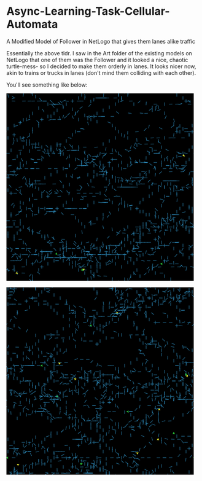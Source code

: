 # Async-Learning-Task-Cellular-Automata
A Modified Model of Follower in NetLogo that gives them lanes alike traffic

Essentially the above tldr. I saw in the Art folder of the existing models on NetLogo that one of them was the Follower and it looked a nice, chaotic turtle-mess- so I decided to make them orderly in lanes. It looks nicer now, akin to trains or trucks in lanes (don't mind them colliding with each other). 

You'll see something like below:

![alt text](https://github.com/Pierre-123/Async-Learning-Task-Cellular-Automata/blob/main/Follower_MoModified%20view.png "Picture 1")

![alt text](https://github.com/Pierre-123/Async-Learning-Task-Cellular-Automata/blob/main/Follower_MoModified%20view1.png "Picture 2")
